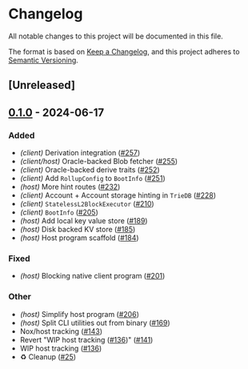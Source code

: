# Changelog
All notable changes to this project will be documented in this file.

The format is based on [Keep a Changelog](https://keepachangelog.com/en/1.0.0/),
and this project adheres to [Semantic Versioning](https://semver.org/spec/v2.0.0.html).

## [Unreleased]

## [0.1.0](https://github.com/moongate-forks/kona/releases/tag/kona-host-v0.1.0) - 2024-06-17

### Added
- *(client)* Derivation integration ([#257](https://github.com/moongate-forks/kona/pull/257))
- *(client/host)* Oracle-backed Blob fetcher ([#255](https://github.com/moongate-forks/kona/pull/255))
- *(client)* Oracle-backed derive traits ([#252](https://github.com/moongate-forks/kona/pull/252))
- *(client)* Add `RollupConfig` to `BootInfo` ([#251](https://github.com/moongate-forks/kona/pull/251))
- *(host)* More hint routes ([#232](https://github.com/moongate-forks/kona/pull/232))
- *(client)* Account + Account storage hinting in `TrieDB` ([#228](https://github.com/moongate-forks/kona/pull/228))
- *(client)* `StatelessL2BlockExecutor` ([#210](https://github.com/moongate-forks/kona/pull/210))
- *(client)* `BootInfo` ([#205](https://github.com/moongate-forks/kona/pull/205))
- *(host)* Add local key value store ([#189](https://github.com/moongate-forks/kona/pull/189))
- *(host)* Disk backed KV store ([#185](https://github.com/moongate-forks/kona/pull/185))
- *(host)* Host program scaffold ([#184](https://github.com/moongate-forks/kona/pull/184))

### Fixed
- *(host)* Blocking native client program ([#201](https://github.com/moongate-forks/kona/pull/201))

### Other
- *(host)* Simplify host program ([#206](https://github.com/moongate-forks/kona/pull/206))
- *(host)* Split CLI utilities out from binary ([#169](https://github.com/moongate-forks/kona/pull/169))
- Nox/host tracking ([#143](https://github.com/moongate-forks/kona/pull/143))
- Revert "WIP host tracking ([#136](https://github.com/moongate-forks/kona/pull/136))" ([#141](https://github.com/moongate-forks/kona/pull/141))
- WIP host tracking ([#136](https://github.com/moongate-forks/kona/pull/136))
- ♻️ Cleanup ([#25](https://github.com/moongate-forks/kona/pull/25))
